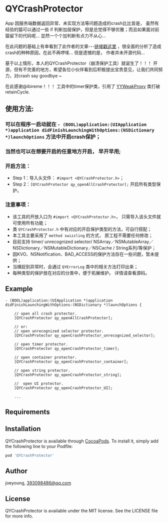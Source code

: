 # QYCrashProtector

App 因服务端数据返回异常、未实现方法等问题造成的crash比比皆是， 虽然有经验的猿可以通过一些 if 判断加层保护，但是总觉得不够优雅；而且如果面对前猿留下的代码呢...  显然一个个加判断有点力不从心...       

在此问题的基础上有幸看到了此作者的文章---[链接戳这里](http://www.yopai.com/show-3-150721-1.html) ，很全面的分析了造成crash的种种原因，在此不再啰嗦...  但是遗憾的是， 作者并未开源代码...      

基于以上情形，本人的QYCrashProtector（崩溃保护工具）就诞生了！！！ 开源，但有不完善的地方，希望各位小伙伴看到后积极提出宝贵意见，让我们共同努力，对crash say goodbye ~

在此感谢@ibireme！！！ 工具中的timer保护类，引用了 [YYWeakProxy](https://github.com/ibireme/YYKit/tree/master/YYKit/Utility) 类打破retainCycle.

## 使用方法:
###  可以在程序一启动就在 `- (BOOL)application:(UIApplication *)application didFinishLaunchingWithOptions:(NSDictionary *)launchOptions` 方法中开启crash保护； 
### 当然也可以在想要开启的任意地方开启， 早开早用;

### 开启方法：     
*  Step 1：导入头文件： `#import <QYCrashProtector.h>`；
*  Step 2：`[QYCrashProtector qy_openAllCrashProtector];` 开启所有类型保护。

### 注意事项：
* 该工具的开放入口为 `#import <QYCrashProtector.h>`， 只需导入该头文件就可使用所有功能；
*  类 `QYCrashProtector.h` 中有对应的开启保护类型的方法，可自行搭配；
* 本工具主要采用了 `method swizzling` 的方式， 原工程不需要任何修改；
* 目前支持 timer/ unrecognized selector/ NSArray／NSMutableArray／NSDictionary／NSMutableDictionary／NSCache / String系列/等保护；
* 因KVO、NSNotification、BAD_ACCESS的保护方法存在一些问题，暂未提供；
* 当捕捉到异常时，会通过 `QYErrorLog` 类中的相关方法打印出来；
* 每种类型的保护放在对应的分类中，便于拓展维护。
详情请查看源码。

## Example
```
- (BOOL)application:(UIApplication *)application didFinishLaunchingWithOptions:(NSDictionary *)launchOptions {

    // open all crash protector.
    [QYCrashProtector qy_openAllCrashProtector];
    
    // or:
    // open unrecognized selector protector.
    [QYCrashProtector qy_openCrashProtector_unrecognized_selector];
    
    // open timer protector.
    [QYCrashProtector qy_openCrashProtector_timer];
    
    // open container protector.
    [QYCrashProtector qy_openCrashProtector_container];
    
    // open string protector.
    [QYCrashProtector qy_openCrashProtector_string];
    
    //  open UI protector.
    [QYCrashProtector qy_openCrashProtector_UI];
    
    ... 
```
## Requirements

## Installation

QYCrashProtector is available through [CocoaPods](https://cocoapods.org). To install
it, simply add the following line to your Podfile:

```ruby
pod 'QYCrashProtector'
```

## Author

joeyoung, 393098486@qq.com

## License

QYCrashProtector is available under the MIT license. See the LICENSE file for more info.
